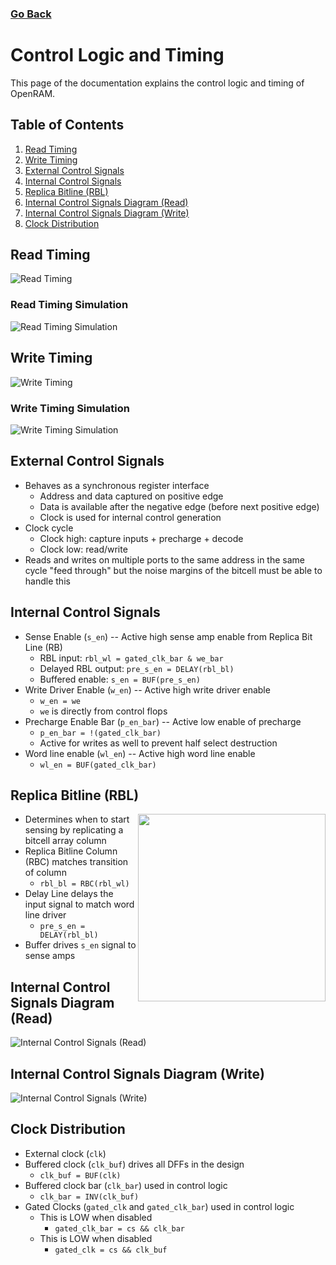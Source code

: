 ### [Go Back](./index.md#table-of-contents)

# Control Logic and Timing
This page of the documentation explains the control logic and timing of OpenRAM.



## Table of Contents
1. [Read Timing](#read-timing)
2. [Write Timing](#write-timing)
3. [External Control Signals](#external-control-signals)
4. [Internal Control Signals](#internal-control-signals)
5. [Replica Bitline (RBL)](#replica-bitline-rbl)
6. [Internal Control Signals Diagram (Read)](#internal-control-signals-diagram-read)
7. [Internal Control Signals Diagram (Write)](#internal-control-signals-diagram-write)
8. [Clock Distribution](#clock-distribution)



## Read Timing
![Read Timing](../assets/images/control_logic/read_timing.png)



### Read Timing Simulation
![Read Timing Simulation](../assets/images/control_logic/read_simulation.png)



## Write Timing
![Write Timing](../assets/images/control_logic/write_timing.png)



### Write Timing Simulation
![Write Timing Simulation](../assets/images/control_logic/write_simulation.png)



## External Control Signals
* Behaves as a synchronous register interface
    * Address and data captured on positive edge
    * Data is available after the negative edge (before next positive edge)
    * Clock is used for internal control generation
* Clock cycle
    * Clock high: capture inputs + precharge + decode
    * Clock low: read/write
* Reads and writes on multiple ports to the same address in the same cycle "feed through" but the noise margins of the bitcell must be able to handle this



## Internal Control Signals
* Sense Enable (`s_en`) -- Active high sense amp enable from Replica Bit Line (RB)
    * RBL input: `rbl_wl = gated_clk_bar & we_bar`
    * Delayed RBL output: `pre_s_en = DELAY(rbl_bl)`
    * Buffered enable: `s_en = BUF(pre_s_en)`
* Write Driver Enable (`w_en`) -- Active high write driver enable
    * `w_en = we`
    * `we` is directly from control flops
* Precharge Enable Bar (`p_en_bar`) -- Active low enable of precharge
    * `p_en_bar = !(gated_clk_bar)`
    * Active for writes as well to prevent half select destruction
* Word line enable (`wl_en`) -- Active high word line enable
    * `wl_en = BUF(gated_clk_bar)`



## Replica Bitline (RBL)
<img align="right" width=300 src="../assets/images/control_logic/replica_array.png">

* Determines when to start sensing by replicating a bitcell array column
* Replica Bitline Column (RBC) matches transition of column
    * `rbl_bl = RBC(rbl_wl)`
* Delay Line delays the input signal to match word line driver
    * `pre_s_en = DELAY(rbl_bl)`
* Buffer drives `s_en` signal to sense amps



## Internal Control Signals Diagram (Read)
![Internal Control Signals (Read)](../assets/images/control_logic/internal_signals_read.png)



## Internal Control Signals Diagram (Write)
![Internal Control Signals (Write)](../assets/images/control_logic/internal_signals_write.png)



## Clock Distribution
* External clock (`clk`)
* Buffered clock (`clk_buf`) drives all DFFs in the design
    * `clk_buf = BUF(clk)`
* Buffered clock bar (`clk_bar`) used in control logic
    * `clk_bar = INV(clk_buf)`
* Gated Clocks (`gated_clk` and `gated_clk_bar`) used in control logic
    * This is LOW when disabled
        * `gated_clk_bar = cs && clk_bar`
    * This is LOW when disabled
        * `gated_clk = cs && clk_buf`